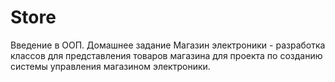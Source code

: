 # Store
Введение в ООП. Домашнее задание
Магазин электроники - разработка классов для представления товаров магазина для проекта по созданию системы управления магазином электроники.
